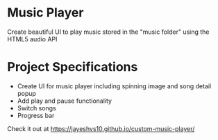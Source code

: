 # Music Player

Create beautiful UI to play music stored in the "music folder" using the HTML5 audio API

# Project Specifications

- Create UI for music player including spinning image and song detail popup
- Add play and pause functionality
- Switch songs
- Progress bar

Check it out at https://jayeshvs10.github.io/custom-music-player/
